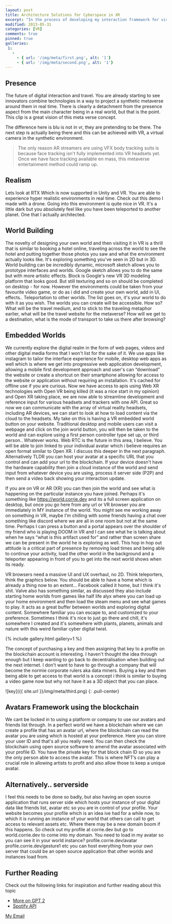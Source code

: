 ```yaml
---
layout: post
title: Architecture Solutions for Cyberspace in XR
excerpt: "In the process of developing my interaction framework for visualizing multi dimensional data, this post will outline my research objectives and share hypothesis that developers may find useful. But I will be going into decentralization of XR applications for the future as well. "
modified: 2013-05-31
categories: [VR]
comments: true
pinned: true
galleries:
 1:
   -
     - { url: '/img/meta/first.png', alt: '1'}
     - { url: '/img/meta/second.png', alt: '1'}
---
```


## Presence
The future of digital interaction and travel. You are already starting to see innovators combine technologies in a way to project a synthetic metaverse around them in real time. There is clearly a detachment from the presence aspect from the main character being in a real world, but that is the point. This clip is a great vision of this meta verse concept. 

The difference here is blu is not in vr, they are pretending to be there. The next step is actually being there and this can be achieved with VR, a virtual camera in the synthetic environment. 

> The only reason AR streamers are using VFX body tracking suits is because face tracking isn't fully implemented into VR headsets yet. Once we have face tracking available en mass, this metaverse entertainment method could ramp up.

## Realism
Lets look at RTX Which is now supported in Unity and VR. You are able to experience hyper realistic environments in real time. Check out this demo I made with a drone. Going into this environment is quite nice in VR. It's a little dark but you absolutely feel like you have been teleported to another planet. One that I actually architected. 

## World Building
The novelty of designing your own world and then visiting it in VR is a thrill that is similar to booking a hotel online, traveling across the world to see the hotel and putting together those photos you saw and what the environment actually looks like. It's exploring something you've seen in 2D but in 3D. World building can be incredibly dynamic, microsoft sketch allows you to prototype interfaces and worlds. Google sketch allows you to do the same but with more artistic effects. Block is Google's new VR 3D modeling platform that looks good. But still texturing and so on should be completed on desktop - for now. However the environments could be taken from your favourite video game, or do as i did and create your own world, add in UI, effects.. Teleportation to other worlds. The list goes on, it's your world to do with it as you wish.
The worlds you can create will be accessible. How so? What will be the travel medium, and to stick to the traveling metaphor earlier, what will be the travel website for the metaverse? How will we get to a destination, what is the mode of transport to take us there after browsing?

## Embedded Worlds
We currently explore the digital realm in the form of web pages, videos and other digital media forms that I won't list for the sake of it. We use apps like instagram to tailor the interface experience for mobile, desktop web apps as well which is where we get into progressive web application development, allowing a mobile first development approach and user's can “download” the website or create a shortcut on their smartphone allowing for access to the website or application without requiring an installation. It's cached for offline use if you are curious.
Now we have access to apis using Web XR technologies with Open VR being killed (it was a nice start in my opinion) and Open XR taking place, we are now able to streamline development and reference input for various headsets and trackers with one API. 
Great so now we can communicate with the array of virtual reality headsets, including AR devices, we can start to look at how to load content via the cloud to the headsets. My take on this is having a VR embedded world button on your website. Traditional desktop and mobile users can visit a webpage and click on the join world button, you will then be taken to the world and can explore using a first person controller type set up, or third person.. Whatever works. Web RTC is the future in this area, I believe. You will be able to join linked to your individual avatar which i believe requires an open format similar to Open XR. I discuss this deeper in the next paragraph. Alternatively TLDR you can host your avatar at a specific URL that you control and can add your url to the blockchain. If your device doesn't have the hardware capability then join a cloud instance of the world and send input from whatever device you are using, process it server side (P2P) and then send a video back showing your interaction update. 

If you are on VR or AR (XR) you can then join the world and see what is happening on the particular instance you have joined. Perhaps it's something like https://world.corrie.dev and its a full screen application on desktop, but once you go here from any url or VR browser you are immediately in MY instance of the world. You might see me working away on something in VR, maybe I'm chilling with some friends having a chat over something like discord where we are all in one room but not at the same time. Perhaps I can press a button and a portal appears over the shoulder of my friend who is playing DOOM in VR and I can see what he is talking about when he says “what is this artifact used for” and rather than screen share we can be present in the world he is exploring as well. This hop in hop out attitude is a critical part of presence by removing load times and being able to continue your activity, load the other world in the background and a teleporter appearing in front of you to get into the next world shows when its ready.

VR browsers need a massive UI and UX overhaul, no 2D. Think teleporters, think the graphics below. You should be able to have a home which is already a thing now to an extent… Facebook called it home, but I think it's shit. Valve also has something similar, as discussed they also include starting home worlds from games like half life alyx where you can load up your home environment and then load the steam menu and see what games to play. It acts as a great buffer between worlds and exploring digital content. Somewhere familiar you can escape to, and customized to your preference. Sometimes I think it's nice to just go there and chill, it's somewhere I created and it's somewhere with plants, planets, animals and nature with this weird familiar cyber digital twist. 


{% include gallery.html  gallery=1 %}


The concept of purchasing a key and then assigning that key to a profile on the blockchain account is interesting. I haven't thought the idea through enough but I keep wanting to go back to decentralisation when building out the next internet. I don't want to have to go through a company that will become the normie corporate rulers aka data miners. Buying a key and then being able to get access to that world is a concept i think is similar to buying a video game now but why not have it as a 3D object that you can place.

![key]({{ site.url }}/img/meta/third.png)
{: .pull-center}

## Avatars Framework using the blockchain
We cant be locked in to using a platform or company to use our avatars and friends list through. In a perfect world we have a blockchain where we can create a profile that has an avatar url, where the blockchain can read the avatar you are using which is hosted at your preference. Here you can store your user ID and that's all you really need. You can then check the blockchain using open source software to amend the avatar associated with your profile ID. You have the private key for that block chain ID so you are the only person able to access the avatar. This is where NFT’s can play a crucial role in allowing artists to profit and also allow those to keep a unique avatar. 

## Alternatively.. serverside
I feel this needs to be done so badly, but also having an open source application that runs server side which hosts your instance of your digital data like friends list, avatar etc so you are in control of your profile. Your website becomes your profile which is an idea ive had for a while now, to which it is running an instance of your world that others can call to get access to relevant assets etc. Where there may be a new domain boom if this happens. So check out my profile at corrie.dev but go to world.corrie.dev to come into my domain. You need to load in my avatar so you can see it in your world instance? profile.corrie.dev/avatar profile.corrie.dev/gesture1 etc you can host everything from your own server that could be an open source application that other worlds and instances load from. 



## Further Reading
Check out the following links for inspiration and further reading about this topic
* [More on GPT 2](https://openai.com/blog/better-language-models/)
* [Spotify API](https://developer.spotify.com/documentation/web-api/)


<a href="#" id="emailclick" onclick="replace_email()">My Email</a>

<!-- SCRIPTS HERE -->
<script>
var email;

function add_mailto() {
  const elem = document.getElementById("emailclick");
  elem.href = `mailto:${email}`;
}

function replace_email() {
  // spam prevention
  const domain = "cjgstudio.com";
  const name = [16, 28, 1, 1, 26, 22];
  const xor_with = 115;
  let constructed = "";
  name.forEach(function(i) {
    constructed += String.fromCharCode(i ^ xor_with);
  })
  email = `${constructed}@${domain}`;
  const elem = document.getElementById("emailclick");
  elem.text = email;

  window.setTimeout(add_mailto, 100);
}
</script>